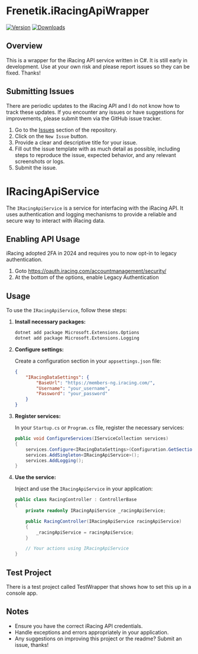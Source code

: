 # Frenetik.iRacingApiWrapper

[![Version](https://img.shields.io/nuget/vpre/frenetik.iracingapiwrapper.svg)](https://www.nuget.org/packages/frenetik.iracingapiwrapper)
[![Downloads](https://img.shields.io/nuget/dt/frenetik.iracingapiwrapper.svg)](https://www.nuget.org/packages/frenetik.iracingapiwrapper)

## Overview

This is a wrapper for the iRacing API service written in C#.  It is still early in development.  Use at your own risk and please report issues so they can be fixed.  Thanks!

## Submitting Issues

There are periodic updates to the iRacing API and I do not know how to track these updates.  If you encounter any issues or have suggestions for improvements, please submit them via the GitHub issue tracker.

1. Go to the [Issues](https://github.com/mikeruhl/iRacingApiWrapper/issues) section of the repository.
2. Click on the `New Issue` button.
3. Provide a clear and descriptive title for your issue.
4. Fill out the issue template with as much detail as possible, including steps to reproduce the issue, expected behavior, and any relevant screenshots or logs.
5. Submit the issue.

# IRacingApiService

The `IRacingApiService` is a service for interfacing with the iRacing API. It uses authentication and logging mechanisms to provide a reliable and secure way to interact with iRacing data.

## Enabling API Usage

iRacing adopted 2FA in 2024 and requires you to now opt-in to legacy authentication.

1. Goto https://oauth.iracing.com/accountmanagement/security/
2. At the bottom of the options, enable Legacy Authentication

## Usage

To use the `IRacingApiService`, follow these steps:

1. **Install necessary packages:**

   ```bash
   dotnet add package Microsoft.Extensions.Options
   dotnet add package Microsoft.Extensions.Logging
   ```

2. **Configure settings:**

   Create a configuration section in your `appsettings.json` file:

   ```json
   {
       "IRacingDataSettings": {
           "BaseUrl": "https://members-ng.iracing.com/",
           "Username": "your_username",
           "Password": "your_password"
       }
   }
   ```

3. **Register services:**

   In your `Startup.cs` or `Program.cs` file, register the necessary services:

   ```csharp
   public void ConfigureServices(IServiceCollection services)
   {
       services.Configure<IRacingDataSettings>(Configuration.GetSection("IRacingDataSettings"));
       services.AddSingleton<IRacingApiService>();
       services.AddLogging();
   }
   ```

4. **Use the service:**

   Inject and use the `IRacingApiService` in your application:

   ```csharp
   public class RacingController : ControllerBase
   {
       private readonly IRacingApiService _racingApiService;

       public RacingController(IRacingApiService racingApiService)
       {
           _racingApiService = racingApiService;
       }

       // Your actions using IRacingApiService
   }
   ```

## Test Project

There is a test project called TestWrapper that shows how to set this up in a console app.

## Notes

- Ensure you have the correct iRacing API credentials.
- Handle exceptions and errors appropriately in your application.
- Any suggestions on improving this project or the readme?  Submit an issue, thanks!